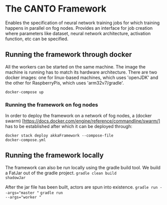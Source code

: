 # The CANTO Framework
Enables the specification of neural network training jobs for which training happens in parallel on fog nodes. Provides an interface for job creation where parameters like dataset, neural network architecture, activation function, etc can be specified.

## Running the framework through docker
All the workers can be started on the same machine. The image the machine is running has to match its hardware architecture. There are two docker images: one for linux-based machines, which uses 'openJDK' and the other for RaspberryPis, which uses 'arm32v7/gradle'.

<code>docker-compose up</code>

### Running the framework on fog nodes
In order to deploy the framework on a network of fog nodes, a (docker swarm) [https://docs.docker.com/engine/reference/commandline/swarm/] has to be established after which it can be deployed through:

<code>docker stack deploy akkaFramework --compose-file docker-compose.yml</code>

## Running the framework locally
The framework can also be run locally using the gradle build tool. We build a FatJar out of the gradle project.
<code>gradle clean build shadowJar</code>

After the jar file has been built, actors are spun into existence.
<code>gradle run --args="master <PORT>"</code>
<code>gradle run --args="worker <PORT>"</code>
